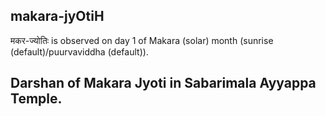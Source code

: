 ## makara-jyOtiH

मकर-ज्योतिः is observed on day 1 of Makara (solar) month (sunrise (default)/puurvaviddha (default)).

Darshan of Makara Jyoti in Sabarimala Ayyappa Temple.
---
